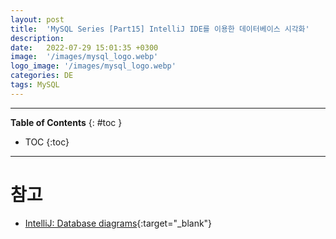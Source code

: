 ```yaml
---
layout: post
title:  'MySQL Series [Part15] IntelliJ IDE를 이용한 데이터베이스 시각화'
description: 
date:   2022-07-29 15:01:35 +0300
image:  '/images/mysql_logo.webp'
logo_image: '/images/mysql_logo.webp'
categories: DE
tags: MySQL
---
```


---
**Table of Contents**
{: #toc }
*  TOC
{:toc}

---

# 참고

- [IntelliJ: Database diagrams](https://www.jetbrains.com/help/idea/creating-diagrams.html){:target="_blank"}  
